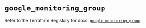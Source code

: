 # `google_monitoring_group`

Refer to the Terraform Registory for docs: [`google_monitoring_group`](https://registry.terraform.io/providers/hashicorp/google-beta/4.68.0/docs/resources/google_monitoring_group).
